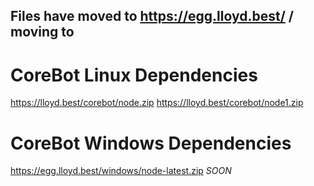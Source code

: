 ## Files have moved to https://egg.lloyd.best/ / moving to

# CoreBot Linux Dependencies 
https://lloyd.best/corebot/node.zip
https://lloyd.best/corebot/node1.zip

# CoreBot Windows Dependencies 
https://egg.lloyd.best/windows/node-latest.zip
*SOON*